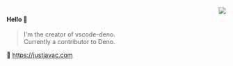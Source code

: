 <img align="right" src="https://github-readme-stats.vercel.app/api?username=justjavac&show_icons=true&icon_color=805AD5&text_color=718096&bg_color=ffffff&hide_title=true" />

#### Hello 👏

> I'm the creator of vscode-deno.  
> Currently a contributor to Deno.

🔗 <a href="https://justjavac.com" target="_blank">https://justjavac.com</a>
